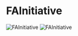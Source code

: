 # FAInitiative
![FAInitiative](https://github.com/juliuscecilia33/FAInitiative/blob/main/images/Page1.png)
![FAInitiative](https://github.com/juliuscecilia33/FAInitiative/blob/main/images/Page2.png)
